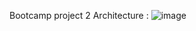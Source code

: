Bootcamp project 2
Architecture :
![image](https://github.com/user-attachments/assets/efb654d3-f563-43d7-8086-92dd2467b226)


